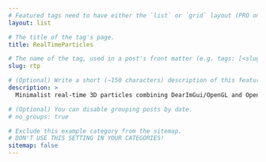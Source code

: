 ```yaml
---
# Featured tags need to have either the `list` or `grid` layout (PRO only).
layout: list

# The title of the tag's page.
title: RealTimeParticles

# The name of the tag, used in a post's front matter (e.g. tags: [<slug>]).
slug: rtp

# (Optional) Write a short (~150 characters) description of this featured tag.
description: >
  Minimalist real-time 3D particles combining DearImGui/OpenGL and OpenCL to admire and play with small-sized (512) to large (130k) particle systems.

# (Optional) You can disable grouping posts by date.
# no_groups: true

# Exclude this example category from the sitemap.
# DON'T USE THIS SETTING IN YOUR CATEGORIES!
sitemap: false
---
```

